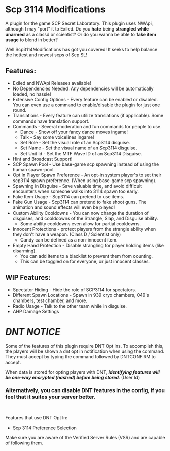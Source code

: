 # Scp 3114 Modifications
A plugin for the game SCP Secret Laboratory. This plugin uses NWApi, although I may "port" it to Exiled.
Do you **hate** being **strangled while unarmed** as a classd or scientist? Or do you wanna be able to **fake item usage** to blend in better? 

Well Scp3114Modifications has got you covered! It seeks to help balance the hottest and newest scps of Scp SL!

## Features:
- Exiled and NWApi Releases available!
- No Dependencies Needed. Any dependencies will be automatically loaded, no hassle!
- Extensive Config Options - Every feature can be enabled or disabled. You can even use a command to enable/disable the plugin for just one round.
- Translations - Every feature can utilize translations (if applicable). Some commands have translation support.
- Commands - Several moderation and fun commands for people to use.
  - Dance - Show off your fancy dance moves ingame!
  - Talk - Say some voicelines ingame!
  - Set Role - Set the visual role of an Scp3114 disguise.
  - Set Name - Set the visual name of an Scp3114 disguise.
  - Set Unit Id - Set the MTF Wave ID of an Scp3114 Disguise.
- Hint and Broadcast Support!
- SCP Spawn Pool - Use base-game scp spawning instead of using the human spawn-pool.
- Opt In Player Spawn Preference - An opt-in system player's to set their scp3114 spawn preference. (When using base-game scp spawning).
- Spawning in Disguise - Save valuable time, and avoid difficult encounters when someone walks into 3114 spawn too early.
- Fake Item Usage - Scp3114 can pretend to use items.
- Fake Gun Usage - Scp3114 can pretend to fake shoot guns. The animation and sound effects will even be played! 
- Custom Ability Cooldowns - You can now change the duration of disguises, and cooldoowns of the Strangle, Slap, and Disguise ability.
  - Some ability cooldowns even allow for partial cooldowns.
- Innocent Protections - protect players from the strangle ability when they don't have a weapon. (Class D / Scientist only)
  - Candy can be defined as a non-innocent item.
- Empty Hand Protection - Disable strangling for player holding items (like disarming).
  - You can add items to a blacklist to prevent them from counting.
  - This can be toggled on for everyone, or just innocent classes.

## WIP Features:
- Spectator Hiding - Hide the role of SCP3114 for spectators.
- Different Spawn Locations - Spawn in 939 cryo chambers, 049's chambers, test chamber, and more.
- Radio Usage - Talk to the other team while in disguise.
- AHP Damage Settings


# ***DNT NOTICE***
Some of the features of this plugin require DNT Opt Ins. 
To accomplish this, the players will be shown a dnt opt in notification when using the command. 
They must accept by typing the command followed by DNTCONFIRM to accept.

When data is stored for opting players with DNT, ***identifying features will be one-way encrypted (hashed) before being stored***. (User Id)

### Alternatively, you can disable DNT features in the config, if you feel that it suites your server better.
<br>

Features that use DNT Opt In:
- Scp 3114 Preference Selection

Make sure you are aware of the Verified Server Rules (VSR) and are capable of following them.

